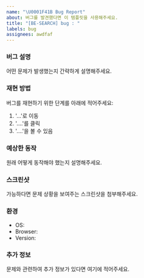 ```yaml
---
name: "\U0001F41B Bug Report"
about: 버그를 발견했다면 이 템플릿을 사용해주세요.
title: "[BE-SEARCH] bug : "
labels: bug
assignees: awdfaf
---
```


### 버그 설명

어떤 문제가 발생했는지 간략하게 설명해주세요.

### 재현 방법

버그를 재현하기 위한 단계를 아래에 적어주세요:

1. '...'로 이동
2. '....'를 클릭
3. '....'을 볼 수 있음

### 예상한 동작

원래 어떻게 동작해야 했는지 설명해주세요.

### 스크린샷

가능하다면 문제 상황을 보여주는 스크린샷을 첨부해주세요.

### 환경

- OS:
- Browser:
- Version:

### 추가 정보

문제와 관련하여 추가 정보가 있다면 여기에 적어주세요.
